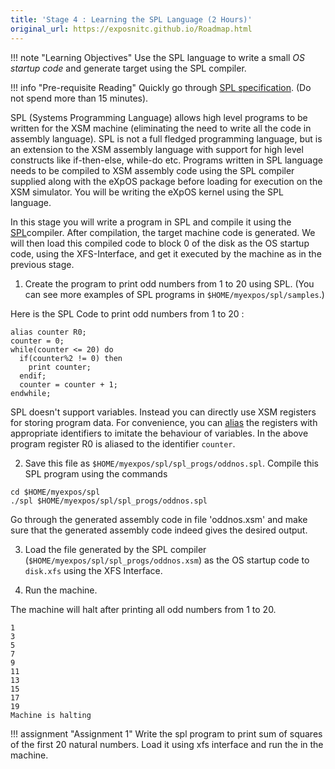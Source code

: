 ```yaml
---
title: 'Stage 4 : Learning the SPL Language (2 Hours)'
original_url: https://exposnitc.github.io/Roadmap.html
---
```


!!! note "Learning Objectives"
    Use the SPL language to write a small <i>OS startup code</i> and generate target using the SPL compiler.

!!! info "Pre-requisite Reading"
    Quickly go through [SPL specification](../support-tools/spl.md). (Do not spend more than 15 minutes).

SPL (Systems Programming Language) allows high level programs to be written for the XSM
machine (eliminating the need to write all the code in assembly language). SPL is not a full
fledged programming language, but is an extension to the XSM assembly language with support for
high level constructs like if-then-else, while-do etc. Programs written in SPL language needs
to be compiled to XSM assembly code using the SPL compiler supplied along with the eXpOS
package before loading for execution on the XSM simulator. You will be writing the eXpOS kernel
using the SPL language.

In this stage you will write a program in SPL and compile it using the
[SPL](../support-tools/spl.md)compiler.
After compilation, the target machine code is generated. We will then load this compiled code 
to block 0 of the disk as the OS startup code, using the XFS-Interface, and get it executed by 
the machine as in the previous stage.

1) Create the program to print odd numbers from 1 to 20 using SPL. (You can see more examples of
SPL programs in `$HOME/myexpos/spl/samples`.)

Here is the SPL Code to print odd numbers from 1 to 20 :
```
alias counter R0;
counter = 0;
while(counter <= 20) do
  if(counter%2 != 0) then
    print counter;
  endif;
  counter = counter + 1;
endwhile;
```

SPL doesn't support variables. Instead you can directly use XSM registers for storing program
data. For convenience, you can [alias](../support-tools/spl.md)
the registers with appropriate identifiers to imitate the behaviour of variables. In the
above program register R0 is aliased to the identifier `counter`.

2) Save this file as `$HOME/myexpos/spl/spl_progs/oddnos.spl`. Compile this SPL program using the commands

```
cd $HOME/myexpos/spl
./spl $HOME/myexpos/spl/spl_progs/oddnos.spl
```

Go through the generated assembly code in file 'oddnos.xsm' and make sure that the
generated assembly code indeed gives the desired output.

3) Load the file generated by the SPL compiler (`$HOME/myexpos/spl/spl_progs/oddnos.xsm`)
as the OS startup code to `disk.xfs` using the XFS Interface.

4) Run the machine.

The machine will halt after printing all odd numbers from 1 to 20.
```
1
3
5
7
9
11
13
15
17
19
Machine is halting
```

!!! assignment "Assignment 1"
    Write the spl program to print sum of squares of
    the first 20 natural numbers. Load it using xfs interface and run the in the machine.
